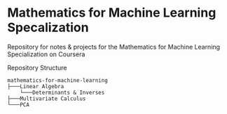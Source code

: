 # Mathematics for Machine Learning Specalization
Repository for notes &amp; projects for the Mathematics for Machine Learning Specialization on Coursera

Repository Structure
```
mathematics-for-machine-learning
├───Linear Algebra
	└───Determinants & Inverses
├───Multivariate Calculus
└───PCA
```


